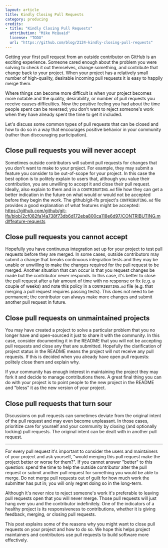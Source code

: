 ```yaml
---
layout: article
title: Kindly Closing Pull Requests
category: producing
credits:
- title: "Kindly Closing Pull Requests"
  attribution: "Mike McQuaid"
  license: "TODO"
  url: "https://github.com/blog/2124-kindly-closing-pull-requests"
---
```


Getting your first pull request from an outside contributor on GitHub is an exciting experience. Someone cared enough about the problem you were solving to check it out themselves, change something, and contribute that change back to your project. When your project has a relatively small number of high-quality, desirable incoming pull requests it is easy to happily merge them.

Where things can become more difficult is when your project becomes more notable and the quality, desirability, or number of pull requests you receive causes difficulties. Now the positive feeling you had about the time people spent can be reversed; you don't want to reject someone's work when they have already spent the time to get it included.

Let's discuss some common types of pull requests that can be closed and how to do so in a way that encourages positive behavior in your community (rather than discouraging participation).

## Close pull requests you will never accept

Sometimes outside contributors will submit pull requests for changes that you don't want to make to your project. For example, they may submit a feature you consider to be out-of-scope for your project. In this case the best option is to politely explain to users that, although you value their contribution, you are unwilling to accept it and close their pull request. Ideally, also explain to them and in a `CONTRIBUTING.md` file how they can get a better indication in the future on what would or would not be accepted before they begin the work. The github/git-lfs project's `CONTRIBUTING.md` file provides a good explanation of what features might be accepted: https://github.com/github/git-lfs/blob/2cf082fa14a738f73db6d172eba800ca118e6d97/CONTRIBUTING.md#feature-requests

## Close pull requests you cannot accept

Hopefully you have continuous integration set up for your project to test pull requests before they are merged. In some cases, outside contributors may submit a change that breaks continuous integration tests and they may be unable or unwilling to make the changes required for the pull request to be merged. Another situation that can occur is that you request changes be made but the contributor never responds. In this case, it's better to close the pull request after a fair amount of time with no response or fix (e.g. a couple of weeks) and note this policy in a `CONTRIBUTING.md` file (e.g. that merging a pull request requires passing tests). This does not need to be permanent; the contributor can always make more changes and submit another pull request in future.

## Close pull requests on unmaintained projects

You may have created a project to solve a particular problem that you no longer have and open-sourced it just to share it with the community. In this case, consider documenting it in the README that you will not be accepting pull requests and close any that are submitted. Hopefully the clarification of project status in the README means the project will not receive any pull requests. If this is decided when you already have open pull requests: politely close them and explain why.

If your community has enough interest in maintaining the project they may fork it and decide to manage contributions there. A great final thing you can do with your project is to point people to the new project in the README and "bless" it as the new version of your project.

## Close pull requests that turn sour

Discussions on pull requests can sometimes deviate from the original intent of the pull request and may even become unpleasant. In those cases, prioritize care for yourself and your community by closing (and optionally locking) pull requests. The original intent can be dealt with in another pull request.

---

For every pull request it's important to consider the users and maintainers of your project and ask yourself, "would merging this pull request make the project better or worse for them?". If you cannot answer "better" to this question: spend the time to help the outside contributor alter the pull request or submit another pull request for something you would be able to merge. Do not merge pull requests out of guilt for how much work the submitter has put in; you will only regret doing so in the long-term.

Although it's never nice to reject someone's work it's preferable to leaving pull requests open that you will never merge. Those pull requests will just hang over you and the contributor indefinitely. One of the indicators of a healthy project is its responsiveness to contributions, whether it is giving feedback, merging, or closing pull requests.

This post explains some of the reasons why you might want to close pull requests on your project and how to do so. We hope this helps project maintainers and contributors use pull requests to build software more effectively.
